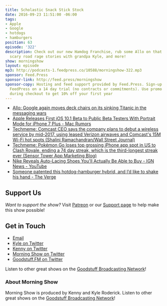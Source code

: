 ```yaml
---
title: Scholastic Snack Stick Stock
date: 2016-09-23 11:51:00 -06:00
tags:
- Apple
- Google
- hotdogs
- hamburgers
position: 63
episode: '322'
description: Check out our new Hamdog Franchise, rub some Allo on that sick burn,
  scary road rage stories with grandpa Kyle, and more!
show: morningshow
layout: episode
mp3: http://podcasts-1.feedpress.co/10588/morningshow-322.mp3
sponsor: Feed.Press
sponsor-link: http://feed.press/morningshow
sponsor-copy: Hosting and feed support provided by Feed.Press. Sign-up today and try
  FeedPress on a 14 day trial (no contracts or commitments). Use promo code `morningshow`
  during checkout to get 10% off your first year
---
```


* [Allo: Google again moves deck chairs on its sinking Titanic in the messaging wars](http://marketingland.com/allo-google-titanic-messaging-192477)
* [Apple Releases First iOS 10.1 Beta to Public Beta Testers With Portrait Mode for iPhone 7 Plus - Mac Rumors](http://www.macrumors.com/2016/09/22/apple-releases-ios-10-1-public-beta/)
* [Techmeme: Comcast CEO says the company plans to debut a wireless service by mid-2017, using leased Verizon airwaves and Comcast's 15M Wi-Fi hot spots (Shalini Ramachandran/Wall Street Journal)](http://www.techmeme.com/160920/p10#a160920p10)
* [Techmeme: Pokémon Go loses top grossing iPhone app spot in US to Clash Royale, ending a 74 day streak, which is the third-longest streak ever (Sensor Tower App Marketing Blog)](http://www.techmeme.com/160920/p20#a160920p20)
* [Nike Reveals Auto-Lacing Shoes You'll Actually Be Able to Buy - IGN News - YouTube](https://www.youtube.com/watch?v=tCllnkLFmjU)
* [Someone patented this hotdog-hamburger hybrid, and I’d like to shake his hand - The Verge](http://www.theverge.com/tldr/2016/9/20/12987278/hamdog-hamburger-hot-dog-hybrid)

## Support Us
*Want to support the show?* Visit [Patreon](http://patreon.com/morningshow) or our [Support page](http://goodstuff.fm/support) to help make this show possible!

## Get in Touch
* [Email](mailto:kyle@goodstuff.fm)
* [Kyle on Twitter](http://twitter.com/dogburps)
* [Kenny on Twitter](http://twitter.com/pizzarobotics)
* [Morning Show on Twitter](http://twitter.com/morningshowam)
* [Goodstuff.FM on Twitter](http://twitter.com/goodstufffm)

Listen to other great shows on the [Goodstuff Broadcasting Network](http://goodstuff.fm/shows)!

### About Morning Show
Morning Show is produced by Kenny and Kyle Roderick. Listen to other great shows on the [Goodstuff Broadcasting Network](http://goodstuff.fm/)!
